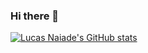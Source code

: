 ### Hi there 👋
[![Lucas Naiade's GitHub stats](https://github-readme-stats.vercel.app/api?username=lucasnsa)](https://github.com/anuraghazra/github-readme-stats)

<!--
**lucasnsa/lucasnsa** is a ✨ _special_ ✨ repository because its `README.md` (this file) appears on your GitHub profile.

Here are some ideas to get you started:

- 🔭 I’m currently working on ...
- 🌱 I’m currently learning ...
- 👯 I’m looking to collaborate on ...
- 🤔 I’m looking for help with ...
- 💬 Ask me about ...
- 📫 How to reach me: ...
- 😄 Pronouns: ...
- ⚡ Fun fact: ...
-->
